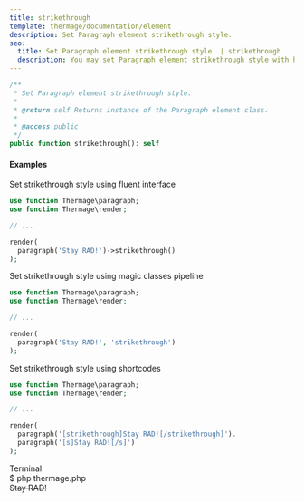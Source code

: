 ```yaml
---
title: strikethrough
template: thermage/documentation/element
description: Set Paragraph element strikethrough style.
seo:
  title: Set Paragraph element strikethrough style. | strikethrough
  description: You may set Paragraph element strikethrough style with help of method strikethrough
---
```


```php
/**
 * Set Paragraph element strikethrough style.
 *
 * @return self Returns instance of the Paragraph element class.
 *
 * @access public
 */
public function strikethrough(): self
```

#### Examples

Set strikethrough style using fluent interface
```php
use function Thermage\paragraph;
use function Thermage\render;

// ...

render( 
  paragraph('Stay RAD!')->strikethrough()
);
```

Set strikethrough style using magic classes pipeline
```php
use function Thermage\paragraph;
use function Thermage\render;

// ...

render( 
  paragraph('Stay RAD!', 'strikethrough')
);
```

Set strikethrough style using shortcodes
```php 
use function Thermage\paragraph;
use function Thermage\render;

// ...

render( 
  paragraph('[strikethrough]Stay RAD![/strikethrough]').
  paragraph('[s]Stay RAD![/s]')
);
```

<div class="terminal">
  <div class="terminal-header">Terminal</div>
  <div class="terminal-body">
    <div class="terminal-command">$ php thermage.php</div>
    <div class="el-div" style="text-decoration: line-through;">Stay RAD!</div>
  </div>
</div>